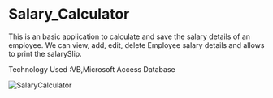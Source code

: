# Salary_Calculator

This is an basic application to calculate and save the salary details of an employee. 
We can view, add, edit, delete Employee salary details and allows to print the salarySlip.


Technology Used :VB,Microsoft Access Database

![SalaryCalculator](https://user-images.githubusercontent.com/69053630/114953790-29f88c80-9e27-11eb-9075-461b5bba02a5.PNG)

